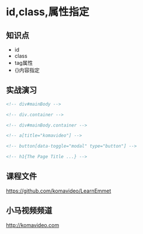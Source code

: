 id,class,属性指定
================

## 知识点

* id
* class
* tag属性
* {}内容指定

## 实战演习

~~~html
<!-- div#mainBody -->

<!-- div.container -->

<!-- div#mainBody.container -->

<!-- a[title="komavideo"] -->

<!-- button[data-toggle="modal" type="button"] -->

<!-- h1{The Page Title ...} -->
~~~

## 课程文件

https://github.com/komavideo/LearnEmmet

## 小马视频频道

http://komavideo.com
